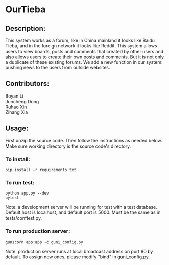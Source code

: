 # OurTieba

## Description:

This system works as a forum, like in China mainland it looks like Baidu Tieba, and in the foreign network it looks like
Reddit. This system allows users to view boards, posts and comments that created by other users and also allows users to
create their own posts and comments. But it is not only a duplicate of these existing forums. We add a new function in
our system: pushing news to the users from outside websites.

## Contributors:

Boyan Li  
Juncheng Dong  
Ruhao Xin  
Zihang Xia

## Usage:

First unzip the source code. Then follow the instructions as needed below. Make sure working directory is the source
code's directory.

### To install:

    pip install -r requirements.txt

### To run test:

    python app.py --dev
    pytest

Note: a development server will be running for test with a test database. Default host is localhost, and default port is
5000. Must be the same as in tests/conftest.py.

### To run production server:

    gunicorn app:app -c guni_config.py

Note: production server runs at local broadcast address on port 80 by default. To assign new ones, please modify "bind"
in guni_config.py.
